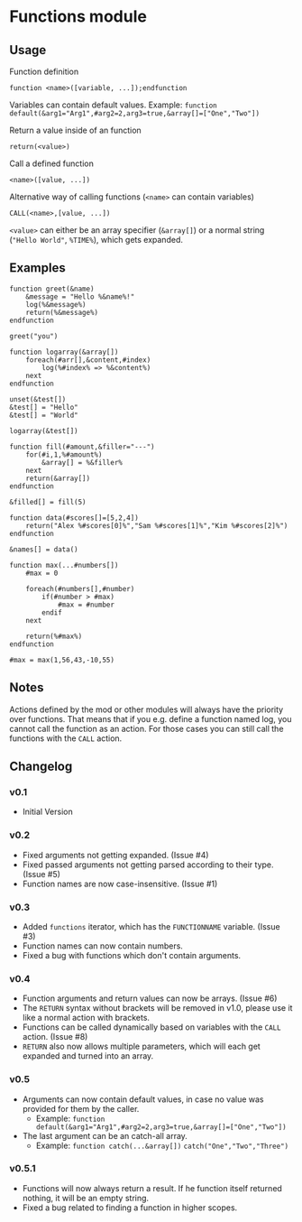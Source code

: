 # Functions module

## Usage

Function definition

```
function <name>([variable, ...]);endfunction
```
Variables can contain default values.
Example: `function default(&arg1="Arg1",#arg2=2,arg3=true,&array[]=["One","Two"])`



Return a value inside of an function

```
return(<value>)
```


Call a defined function

```
<name>([value, ...])
```


Alternative way of calling functions (`<name>` can contain variables)

```
CALL(<name>,[value, ...])
```


`<value>` can either be an array specifier (`&array[]`) or a normal string (`"Hello World"`, `%TIME%`), which gets expanded.

## Examples

```
function greet(&name)
	&message = "Hello %&name%!"
	log(%&message%)
	return(%&message%)
endfunction

greet("you")
```

```
function logarray(&array[])
	foreach(#arr[],&content,#index)
		log(%#index% => %&content%)
	next
endfunction

unset(&test[])
&test[] = "Hello"
&test[] = "World"

logarray(&test[])
```

```
function fill(#amount,&filler="---")
	for(#i,1,%#amount%)
		&array[] = %&filler%
	next
	return(&array[])
endfunction

&filled[] = fill(5)
```

```
function data(#scores[]=[5,2,4])
	return("Alex %#scores[0]%","Sam %#scores[1]%","Kim %#scores[2]%")
endfunction

&names[] = data()
```

```
function max(...#numbers[])
	#max = 0
	
	foreach(#numbers[],#number)
		if(#number > #max)
			#max = #number
		endif
	next
	
	return(%#max%)
endfunction

#max = max(1,56,43,-10,55)
```

## Notes

Actions defined by the mod or other modules will always have the priority over functions.
That means that if you e.g. define a function named log, you cannot call the function as an action.
For those cases you can still call the functions with the `CALL` action.

## Changelog

### v0.1

 * Initial Version

### v0.2

 * Fixed arguments not getting expanded. (Issue #4)
 * Fixed passed arguments not getting parsed according to their type. (Issue #5)
 * Function names are now case-insensitive. (Issue #1)

### v0.3
 * Added `functions` iterator, which has the `FUNCTIONNAME` variable. (Issue #3)
 * Function names can now contain numbers.
 * Fixed a bug with functions which don't contain arguments.

### v0.4
 * Function arguments and return values can now be arrays. (Issue #6)
 * The `RETURN` syntax without brackets will be removed in v1.0, please use it like a normal action with brackets.
 * Functions can be called dynamically based on variables with the `CALL` action. (Issue #8)
 * `RETURN` also now allows multiple parameters, which will each get expanded and turned into an array.

### v0.5
 * Arguments can now contain default values, in case no value was provided for them by the caller.
 	* Example: `function default(&arg1="Arg1",#arg2=2,arg3=true,&array[]=["One","Two"])`
 * The last argument can be an catch-all array.
 	* Example: `function catch(...&array[])` `catch("One","Two","Three")`

### v0.5.1
 * Functions will now always return a result. If he function itself returned nothing, it will be an empty string.
 * Fixed a bug related to finding a function in higher scopes.
